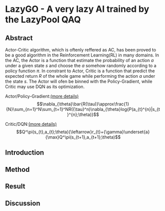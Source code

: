 
# LazyGO - A very lazy AI trained by the LazyPool QAQ

## Abstract
Actor-Critic algorithm, which is oftenly reffered as AC, has been proved to be a good algorithm in the Reinforcement Learning(RL) in many domains. In the AC, the Actor is a function that estimate the probability of an action $a$ under a given state $s$ and choose the $a$ somehow randomly according to a policy function $\pi$. In constrant to Actor, Critic is a function that predict the expected return $R$ of the whole game while performing the action $a$ under the state $s$. The Actor will ofen be binned with the Policy-Gradient, while Critic may use DQN as its optimization.

Actor/Policy-Gradient:[(more details)](https://github.com/LazyPool/lazyGO/blob/main/Actor.md)
$$\nabla_{\theta}\bar{R(\tau)}\approx\frac{1}{N}\sum_{n=1}^N\sum_{t=1}^NR({\tau}^n)\nabla_{\theta}log{P(a_{t}^{n}|s_{t}^{n};\theta)}$$

Critic/DQN:[(more details)](https://github.com/LazyPool/lazyGO/blob/main/Critic.md)
$$Q^\pi(s_{t},a_{t};\theta){\leftarrow}r_{t}+{\gamma}\underset{a}{\max}Q^\pi(s_{t+1},a_{t+1};\theta)$$



## Introduction

## Method

## Result

## Discussion
